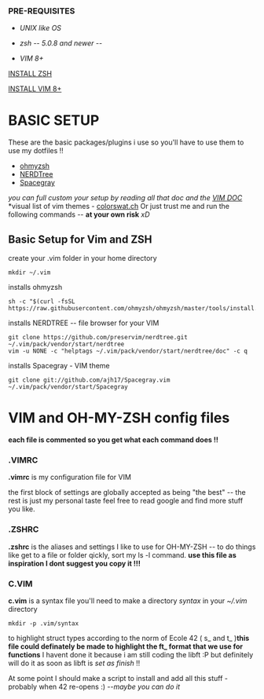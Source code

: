 
### PRE-REQUISITES

- *UNIX like OS*

- *zsh -- 5.0.8 and newer --* 

- *VIM 8+*

[INSTALL ZSH](https://github.com/ohmyzsh/ohmyzsh/wiki/Installing-ZSH)

[INSTALL VIM 8+](https://www.vim.org/download.php#unix)

# BASIC SETUP

These are the basic packages/plugins i use so you'll have to use them to use my dotfiles !!
- [ohmyzsh](https://github.com/ohmyzsh/ohmyzsh)
- [NERDTree](https://github.com/preservim/nerdtree)
- [Spacegray](https://github.com/ajh17/Spacegray.vim)

*you can full custom your setup by reading all that doc and the [VIM DOC](https://www.vim.org/docs.php)*
*visual list of vim themes - [colorswat.ch](https://colorswat.ch/vim/list?cat=all)
Or just trust me and run the following commands  -- **at your own risk** *xD* 

## Basic Setup for Vim and ZSH
create your .vim folder in your home directory
```
mkdir ~/.vim
```
installs ohmyzsh
```
sh -c "$(curl -fsSL https://raw.githubusercontent.com/ohmyzsh/ohmyzsh/master/tools/install.sh)"
```
installs NERDTREE -- file browser for your VIM
```
git clone https://github.com/preservim/nerdtree.git ~/.vim/pack/vendor/start/nerdtree
vim -u NONE -c "helptags ~/.vim/pack/vendor/start/nerdtree/doc" -c q
```
installs Spacegray - VIM theme
```
git clone git://github.com/ajh17/Spacegray.vim ~/.vim/pack/vendor/start/Spacegray
```
# VIM and OH-MY-ZSH config files

**each file is commented so you get what each command does !!**

### .VIMRC

**.vimrc** is my configuration file for VIM

the first block of settings are globally accepted as being "the best" -- the rest is just my personal taste
feel free to read google and find more stuff you like.

### .ZSHRC

**.zshrc** is the aliases and settings I like to use for OH-MY-ZSH -- to do things like get to a file or folder qickly, sort my ls -l command. 
**use this file as inspiration I dont suggest you copy it !!!**

### C.VIM

**c.vim** is a syntax file
you'll need to make a directory *syntax* in your *~/.vim* directory
```
mkdir -p .vim/syntax
```
to highlight struct types according to the norm of Ecole 42 ( s_ and t_ )**this file could definately be made to highlight the ft_ format that we use for functions** I havent done it because i am still coding the libft :P but definitely will do it as soon as libft is *set as finish* !! 

At some point I should make a script to install and add all this stuff - probably when 42 re-opens :) --*maybe you can do it*
